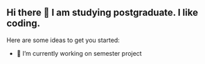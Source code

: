 ## Hi there 👋 I am studying postgraduate. I like coding.


Here are some ideas to get you started:

- 🔭 I’m currently working on semester project
  

